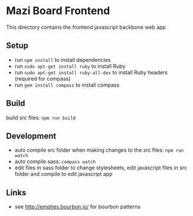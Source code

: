 # Mazi Board Frontend

This directory contains the frontend javascript backbone web app 

## Setup

* run `npm install` to install dependencies
* run `sudo apt-get install ruby` to install Ruby
* run `sudo apt-get install ruby-all-dev` to install Ruby headers (required for compass)
* run `gem install compass` to install compass

## Build

build src files: `npm run build`

## Development

* auto compile src folder when making changes to the src files: `npm run watch`
* auto compile sass: `compass watch`
* edit files in sass folder to change stylesheets, edit javascript files in src folder and compile to edit javascript app

## Links

* see <http://empties.bourbon.io/> for bourbon patterns